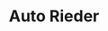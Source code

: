 ---
title: "Auto Rieder"
url: /bayerbach-bei-ergoldsbach/auto-rieder-feuchtener-strasse/
shop: Autohaus
---
